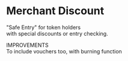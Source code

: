 # Merchant Discount

"Safe Entry" for token holders<br>
with special discounts or entry checking.<br>

IMPROVEMENTS<br>
To include vouchers too, with burning function<br>
